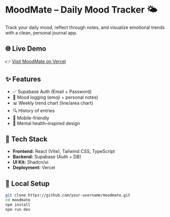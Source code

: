 # MoodMate – Daily Mood Tracker 🌤️

Track your daily mood, reflect through notes, and visualize emotional trends with a clean, personal journal app.

## 🌐 Live Demo

👉 [Visit MoodMate on Vercel](https://moodmate-daily-reflections.vercel.app/)

## ✨ Features

- ✅ Supabase Auth (Email + Password)
- 📅 Mood logging (emoji + personal notes)
- 📊 Weekly trend chart (line/area chart)
- 🔍 History of entries
- 📱 Mobile-friendly
- 🧠 Mental health–inspired design

## 🔧 Tech Stack

- **Frontend:** React (Vite), Tailwind CSS, TypeScript
- **Backend:** Supabase (Auth + DB)
- **UI Kit:** Shadcn/ui
- **Deployment:** Vercel

## 🚀 Local Setup

```bash
git clone https://github.com/your-username/moodmate.git
cd moodmate
npm install
npm run dev
